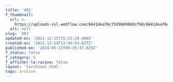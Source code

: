 ```yaml
---
title: '401'
f_thumbnail:
  url: >-
    https://uploads-ssl.webflow.com/6641dea76c75d9b6904dcf9d/6641dea76c75d9b6904dd312_401.jpg
  alt: null
slug: '401'
updated-on: '2021-12-15T15:25:29.490Z'
created-on: '2021-12-14T11:46:54.627Z'
published-on: '2024-05-13T09:35:37.825Z'
f_status: false
f_category: S
f_afficher-la-racine: false
layout: '[archive].html'
tags: archive
---
```



